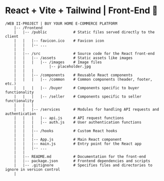 # React + Vite + Tailwind | Front-End 🐥
    /WEB II-PROJECT | BUY YOUR HOME E-COMMERCE PLATFORM
        |-- /Frontend
        |   |-- /public            # Static files served directly to the client
        |   |   |-- favicon.ico    # Favicon icon
        |   |   |-- ...
        |   |
        |   |-- /src               # Source code for the React front-end
        |   |   |-- /assets        # Static assets like images
        |   |   |   |-- /images    # Image files
        |   |           |-- placeholder.jpg
        |   |   |
        |   |   |-- /components    # Reusable React components
        |   |   |   |-- /common    # Common components (header, footer, etc.)
        |   |   |   |-- /buyer     # Components specific to buyer functionality
        |   |   |   |-- /seller    # Components specific to seller functionality
        |   |   |
        |   |   |-- /services      # Modules for handling API requests and authentication
        |   |   |   |-- api.js     # API request functions
        |   |   |   |-- auth.js    # User authentication functions
        |   |   |
        |   |   |-- /hooks         # Custom React hooks
        |   |   |
        |   |   |-- App.js         # Main React component
        |   |   |-- main.js        # Entry point for the React app
        |   |   |-- ...
        |   |
        |   |-- README.md          # Documentation for the front-end
        |   |-- package.json       # Frontend dependencies and scripts
        |   |-- .gitignore         # Specifies files and directories to ignore in version control
        |
